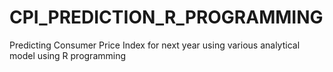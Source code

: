 # CPI_PREDICTION_R_PROGRAMMING
Predicting Consumer Price Index for next year using various analytical model using R programming
